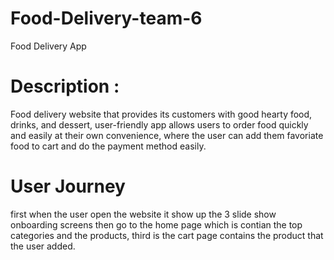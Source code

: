 # Food-Delivery-team-6
Food Delivery App
# Description :
Food delivery website that provides its customers with good hearty food, drinks, and dessert, user-friendly app allows users to order food quickly and easily at their own convenience, where the user can add them favoriate food to cart and do the payment method easily.
 # User Journey 
 first when the user open the website it show up the 3 slide show onboarding screens then go to the home page which is contian the top categories and the products, third is the cart page contains the product that the user added.
